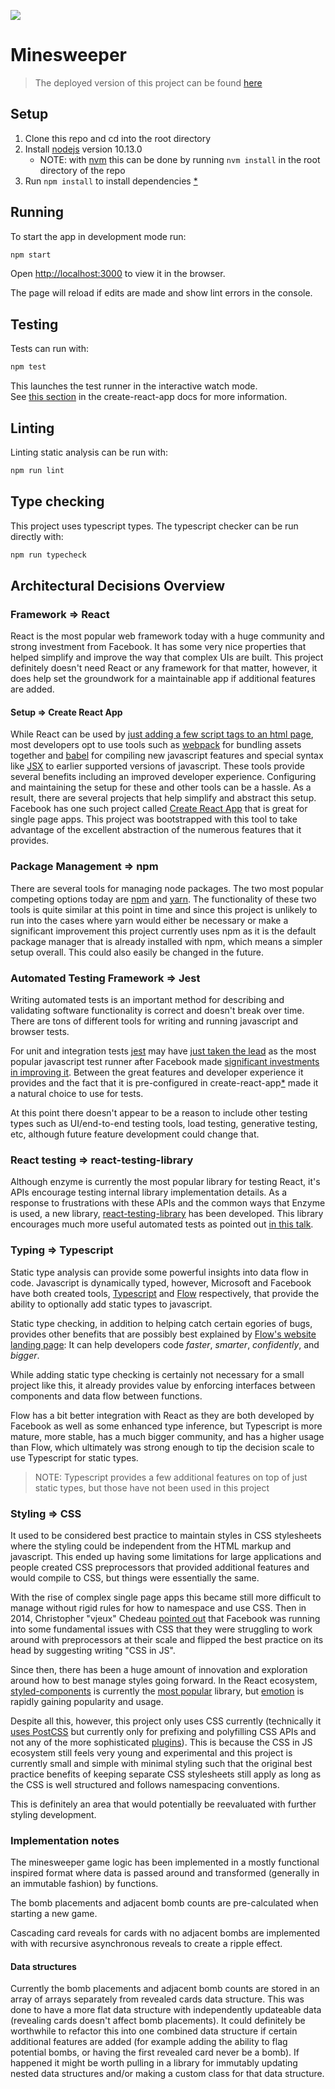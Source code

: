 ![](https://travis-ci.com/wdoug/minesweeper.svg?branch=master)
# Minesweeper

> The deployed version of this project can be found [here](https://wdoug-minesweeper.netlify.com/)

## Setup
1. Clone this repo and cd into the root directory
2. Install [nodejs](https://nodejs.org/en/) version 10.13.0
    - NOTE: with [nvm](https://github.com/creationix/nvm) this can be done by running `nvm install` in the root directory of the repo
3. Run `npm install` to install dependencies [*](#package-management-=>-npm)

## Running
To start the app in development mode run:
```sh
npm start
```

Open [http://localhost:3000](http://localhost:3000) to view it in the browser.

The page will reload if edits are made and show lint errors in the console.

## Testing
Tests can run with:
```sh
npm test
```

This launches the test runner in the interactive watch mode.<br>
See [this section](https://facebook.github.io/create-react-app/docs/running-tests) in the create-react-app docs for more information.

## Linting
Linting static analysis can be run with:
```sh
npm run lint
```

## Type checking
This project uses typescript types. The typescript checker can be run directly with:
```sh
npm run typecheck
```

## Architectural Decisions Overview

### Framework => React
React is the most popular web framework today with a huge community and strong investment from Facebook. It has some very nice properties that helped simplify and improve the way that complex UIs are built. This project definitely doesn't need React or any framework for that matter, however, it does help set the groundwork for a maintainable app if additional features are added.

#### Setup => Create React App
While React can be used by [just adding a few script tags to an html page](https://reactjs.org/docs/add-react-to-a-website.html#add-react-in-one-minute), most developers opt to use tools such as [webpack](https://webpack.js.org/) for bundling assets together and [babel](https://babeljs.io/) for compiling new javascript features and special syntax like [JSX](https://reactjs.org/docs/introducing-jsx.html) to earlier supported versions of javascript. These tools provide several benefits including an improved developer experience. Configuring and maintaining the setup for these and other tools can be a hassle. As a result, there are several projects that help simplify and abstract this setup. Facebook has one such project called [Create React App](https://facebook.github.io/create-react-app/) that is great for single page apps. This project was bootstrapped with this tool to take advantage of the excellent abstraction of the numerous features that it provides.

### Package Management => npm
There are several tools for managing node packages. The two most popular competing options today are [npm](https://www.npmjs.com/) and [yarn](https://yarnpkg.com/en/). The functionality of these two tools is quite similar at this point in time and since this project is unlikely to run into the cases where yarn would either be necessary or make a significant improvement this project currently uses npm as it is the default package manager that is already installed with npm, which means a simpler setup overall. This could also easily be changed in the future.

### Automated Testing Framework => Jest
Writing automated tests is an important method for describing and validating software functionality is correct and doesn't break over time. There are tons of different tools for writing and running javascript and browser tests.

For unit and integration tests [jest](https://jestjs.io/) may have [just taken the lead](https://www.npmtrends.com/jest-vs-jasmine-core-vs-mocha-vs-ava-vs-cucumber-vs-karma) as the most popular javascript test runner after Facebook made [significant investments in improving it](https://jestjs.io/blog/2016/09/01/jest-15.html#other-improvements). Between the great features and developer experience it provides and the fact that it is pre-configured in create-react-app[*](#setup-=>-create-react-app) made it a natural choice to use for tests.

At this point there doesn't appear to be a reason to include other testing types such as UI/end-to-end testing tools, load testing, generative testing, etc, although future feature development could change that.

### React testing => react-testing-library

Although enzyme is currently the most popular library for testing React, it's APIs encourage testing internal library implementation details. As a response to frustrations with these APIs and the common ways that Enzyme is used, a new library, [react-testing-library](https://youtu.be/2HnNo4t8534?t=404) has been developed. This library encourages much more useful automated tests as pointed out [in this talk](https://youtu.be/2HnNo4t8534?t=404).

### Typing => Typescript

Static type analysis can provide some powerful insights into data flow in code. Javascript is dynamically typed, however, Microsoft and Facebook have both created tools, [Typescript](https://www.typescriptlang.org/) and [Flow](https://flow.org/) respectively, that provide the ability to optionally add static types to javascript.

Static type checking, in addition to helping catch certain egories of bugs, provides other benefits that are possibly best explained by [Flow's website landing page](https://flow.org/): It can help developers code _faster_, _smarter_, _confidently_, and _bigger_.

While adding static type checking is certainly not necessary for a small project like this, it already provides value by enforcing interfaces between components and data flow between functions.

Flow has a bit better integration with React as they are both developed by Facebook as well as some enhanced type inference, but Typescript is more mature, more stable, has a much bigger community, and has a higher usage than Flow, which ultimately was strong enough to tip the decision scale to use Typescript for static types.

> NOTE: Typescript provides a few additional features on top of just static types, but those have not been used in this project

### Styling => CSS

It used to be considered best practice to maintain styles in CSS stylesheets where the styling could be independent from the HTML markup and javascript. This ended up having some limitations for large applications and people created CSS preprocessors that provided additional features and would compile to CSS, but things were essentially the same.

With the rise of complex single page apps this became still more difficult to manage without rigid rules for how to namespace and use CSS. Then in 2014, Christopher "vjeux" Chedeau [pointed out](https://speakerdeck.com/vjeux/react-css-in-js?slide=2) that Facebook was running into some fundamental issues with CSS that they were struggling to work around with preprocessors at their scale and flipped the best practice on its head by suggesting writing "CSS in JS".

Since then, there has been a huge amount of innovation and exploration around how to best manage styles going forward. In the React ecosystem, [styled-components](https://www.styled-components.com/) is currently the [most popular](https://www.npmtrends.com/styled-components-vs-radium-vs-css-modules-loader-core-vs-aphrodite-vs-@emotion/core-vs-glamor-vs-fela-vs-styletron-vs-jss) library, but [emotion](https://emotion.sh/) is rapidly gaining popularity and usage.

Despite all this, however, this project only uses CSS currently (technically it [uses PostCSS](https://facebook.github.io/create-react-app/docs/post-processing-css) but currently only for prefixing and polyfilling CSS APIs and not any of the more sophisticated [plugins](https://github.com/postcss/postcss#plugins)). This is because the CSS in JS ecosystem still feels very young and experimental and this project is currently small and simple with minimal styling such that the original best practice benefits of keeping separate CSS stylesheets still apply as long as the CSS is well structured and follows namespacing conventions.

This is definitely an area that would potentially be reevaluated with further styling development.

### Implementation notes
The minesweeper game logic has been implemented in a mostly functional inspired format where data is passed around and transformed (generally in an immutable fashion) by functions.

The bomb placements and adjacent bomb counts are pre-calculated when starting a new game.

Cascading card reveals for cards with no adjacent bombs are implemented with with recursive asynchronous reveals to create a ripple effect.

#### Data structures
Currently the bomb placements and adjacent bomb counts are stored in an array of arrays separately from revealed cards data structure. This was done to have a more flat data structure with independently updateable data (revealing cards doesn't affect bomb placements). It could definitely be worthwhile to refactor this into one combined data structure if certain additional features are added (for example adding the ability to flag potential bombs, or having the first revealed card never be a bomb). If happened it might be worth pulling in a library for immutably updating nested data structures and/or making a custom class for that data structure.